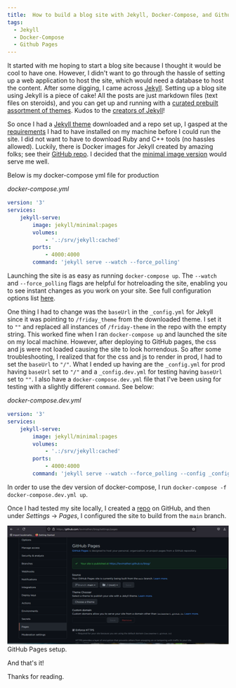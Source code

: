 ```yaml
---
title:  How to build a blog site with Jekyll, Docker-Compose, and Github Pages
tags:
  - Jekyll
  - Docker-Compose
  - Github Pages
---
```


It started with me hoping to start a blog site because I thought it would be cool to have one. However, I didn't want to go through the hassle
of setting up a web application to host the site, which would need a database to host the content. After some digging, I came across [Jekyll](https://jekyllrb.com/).
Setting up a blog site using Jekyll is a piece of cake! All the posts are just markdown files (text files on steroids), and you can get up and running with a [curated
prebuilt assortment of themes](http://jekyllthemes.org/).
Kudos to the [creators of Jekyll](https://jekyllrb.com/team/)!

<!--more-->

So once I had a [Jekyll theme](http://jekyllthemes.org/themes/friday-theme/) downloaded and a repo set up, I gasped at the [requirements](https://jekyllrb.com/docs/installation/) I had to have installed on my machine before I could run the site. I did not want to have to download Ruby and C++ tools (no hassles allowed). Luckily, there is Docker images for Jekyll created by amazing folks; see their [GitHub repo](https://github.com/envygeeks/jekyll-docker). I decided that the [minimal image version](https://hub.docker.com/r/jekyll/minimal) would serve me well.

<!--more-->

Below is my docker-compose yml file for production

_docker-compose.yml_

```yaml
version: '3'
services:
    jekyll-serve:
        image: jekyll/minimal:pages
        volumes:
            - '.:/srv/jekyll:cached'
        ports:
            - 4000:4000
        command: 'jekyll serve --watch --force_polling' 
```

Launching the site is as easy as running `docker-compose up`.
The `--watch` and `--force_polling` flags are helpful for hotreloading the site, enabling you to see instant changes as you work on your site. See full configuration options list [here](https://jekyllrb.com/docs/configuration/options/).

<!--more-->

One thing I had to change was the `baseUrl` in the `_config.yml` for Jekyll since it was pointing to `/friday_theme` from the downloaded theme. I set it to `""` and replaced all
instances of `/friday-theme` in the repo with the empty string. This worked fine when I ran `docker-compose up` and launched the site on my local machine. However, after deploying to 
GitHub pages, the css and js were not loaded causing the site to look horrendous.
So after some troubleshooting, I realized that for the css and js to render in prod, I had to set the `baseUrl` to `"/"`. What I ended up having are the `_config.yml` for prod having `baseUrl` set to `"/"` and a `_config.dev.yml` for testing having `baseUrl` set to `""`. I also have a `docker-compose.dev.yml` file that I've been using for testing with a slightly different `command`. See below:

_docker-compose.dev.yml_

```yaml
version: '3'
services:
    jekyll-serve:
        image: jekyll/minimal:pages
        volumes:
            - '.:/srv/jekyll:cached'
        ports:
            - 4000:4000
        command: 'jekyll serve --watch --force_polling --config _config.dev.yml' 
```

In order to use the dev version of docker-compose, I run `docker-compose -f docker-compose.dev.yml up`.

<!--more-->

Once I had tested my site locally, I created a [repo](https://github.com/levimatheri/blog) on GitHub, and then under *Settings* -> *Pages*, I configured the site to build from the `main` branch.

<div class="card mb-3">
    <img class="card-img-top" src="https://raw.githubusercontent.com/levimatheri/blog/main/_includes/images/github_pages_setup.PNG"/>
    <div class="card-body bg-light">
        <div class="card-text">
            GitHub Pages setup.
        </div>
    </div>
</div>

<!--more-->

And that's it!

Thanks for reading.
